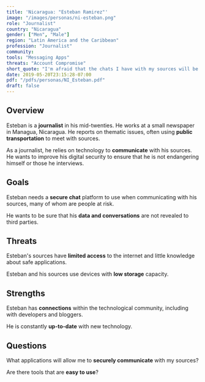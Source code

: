```yaml
---
title: 'Nicaragua: "Esteban Ramirez"'
image: "/images/personas/ni-esteban.png"
role: "Journalist"
country: "Nicaragua"
gender: ["Men", "Male"]
region: "Latin America and the Caribbean"
profession: "Journalist"
community:
tools: "Messaging Apps"
threats: "Account Compromise"
short_quote: "I'm afraid that the chats I have with my sources will be leaked"
date: 2019-05-20T23:15:28-07:00
pdf: "/pdfs/personas/NI_Esteban.pdf"
draft: false
---
```


## Overview

Esteban is a **journalist** in his mid-twenties. He works at a small newspaper in Managua, Nicaragua. He reports on thematic issues, often using **public transportation** to meet with sources.

As a journalist, he relies on technology to **communicate** with his sources. He wants to improve his digital security to ensure that he is not endangering himself or those he interviews.


## Goals

Esteban needs a **secure chat** platform to use when communicating with his sources, many of whom are people at risk.

He wants to be sure that his **data and conversations** are not revealed to third parties.


## Threats

Esteban's sources have **limited access** to the internet and little knowledge about safe applications.

Esteban and his sources use devices with **low storage** capacity.


## Strengths

Esteban has **connections** within the technological community, including with developers and bloggers.

He is constantly **up-to-date** with new technology.


## Questions

What applications will allow me to **securely communicate** with my sources?

Are there tools that are **easy to use**?
